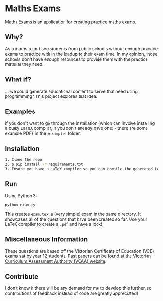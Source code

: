Maths Exams
===========


Maths Exams is an application for creating practice maths exams.


Why?
----

As a maths tutor I see students from public schools without enough practice exams to practice with in the leadup to their exam time. In my opinion, those schools don't have enough resources to provide them with the practice material they need.


What if?
--------

... we could generate educational content to serve that need using programming? This project explores that idea.


Examples
--------

If you don't want to go through the installation (which can involve installing a bulky LaTeX compiler, if you don't already have one) - there
are some example PDFs in the `/examples` folder.


Installation
------------

```bash
1. Clone the repo
2. $ pip install -r requirements.txt
3. Ensure you have a LaTeX compiler so you can compile the generated LaTeX.
```


Run
---

Using Python 3:

```python
python exam.py
```

This creates `exam.tex`, a (very simple) exam in the same directory. It showcases all of the questions that have been created so far. Use your LaTeX compiler to create a `.pdf` and have a look!


Miscellaneous Information
-------------------------

These questions are based off the Victorian Certificate of Education (VCE) exams sat by year 12 students. Past papers
can be found at the [Victorian Curriculum Assessment Authority (VCAA) website](http://www.vcaa.vic.edu.au/Pages/vce/studies/mathematics/cas/casexams.aspx).


Contribute
----------


I don't know if there will be any demand for me to develop this further, so contributions of feedback instead of code are greatly appreciated!
